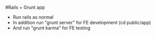 #Rails + Grunt app

- Run rails as normal
- In addition run "grunt server" for FE development (cd public/app)
- And run "grunt karma" for FE testing